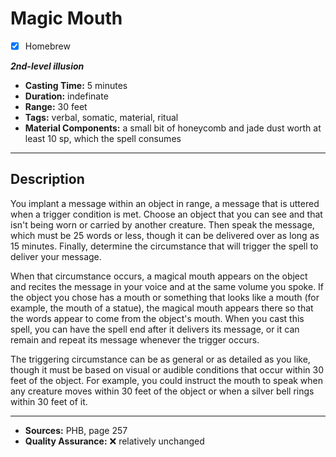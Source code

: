 # Magic Mouth
- [x] Homebrew

***2nd-level illusion***
- **Casting Time:** 5 minutes
- **Duration:** indefinate
- **Range:** 30 feet
- **Tags:** verbal, somatic, material, ritual
- **Material Components:** a small bit of honeycomb and jade dust worth at least 10 sp, which the spell consumes

---

## Description
You implant a message within an object in range, a message that is uttered when a trigger condition is met.
Choose an object that you can see and that isn't being worn or carried by another creature.
Then speak the message, which must be 25 words or less, though it can be delivered over as long as 15 minutes.
Finally, determine the circumstance that will trigger the spell to deliver your message.

When that circumstance occurs, a magical mouth appears on the object and recites the message in your voice and at the same volume you spoke.
If the object you chose has a mouth or something that looks like a mouth (for example, the mouth of a statue), the magical mouth appears there so that the words appear to come from the object's mouth.
When you cast this spell, you can have the spell end after it delivers its message, or it can remain and repeat its message whenever the trigger occurs.

The triggering circumstance can be as general or as detailed as you like, though it must be based on visual or audible conditions that occur within 30 feet of the object.
For example, you could instruct the mouth to speak when any creature moves within 30 feet of the object or when a silver bell rings within 30 feet of it.

---

- **Sources:** PHB, page 257
- **Quality Assurance:** :x: relatively unchanged
